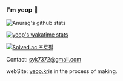 ### I'm yeop 👋
![Anurag's github stats](https://github-readme-stats.vercel.app/api?username=yeop-sang&show_icons=true)

[![yeop's wakatime stats](https://github-readme-stats.vercel.app/api/wakatime?username=yeop&layout=compact)](https://wakatime.com/@yeop)

[![Solved.ac 프로필](http://mazassumnida.wtf/api/v2/generate_badge?boj=softwaremasteryeop)](https://solved.ac/softwaremasteryeop/)

Contact: <a href = "mailto: yeop@soongsil.ac.kr">syk7372@gmail.com</a>

webSite: <a href = "http://yeop.kr">yeop.kr</a>is in the process of making.

<!--
**yeop-sang/yeop-sang** is a ✨ _special_ ✨ repository because its `README.md` (this file) appears on your GitHub profile.

Here are some ideas to get you started:

- 🔭 I’m currently working on ...
- 🌱 I’m currently learning ...
- 👯 I’m looking to collaborate on ...
- 🤔 I’m looking for help with ...
- 💬 Ask me about ...
- 📫 How to reach me: ...
- 😄 Pronouns: ...
- ⚡ Fun fact: ...
-->
